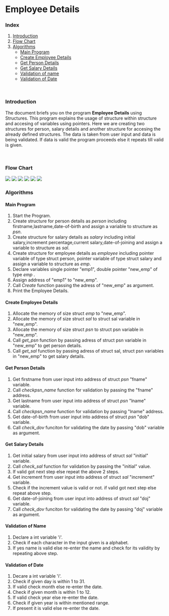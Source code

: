 # Employee Details

<h3>Index</h3>
<ol>
<li><a href="#Introduction">Introduction</a></li>
<li><a href="#Flowchart">Flow Chart</a></li>
<li><a href="#algorithm">Algorithms</a>
  <ul>
    <li><a href="#main">Main Program</a></li>
     <li><a href="#create">Create Employee Details</a></li>
     <li><a href="#getpsn">Get Person Details</a></li>
     <li><a href="#getsal">Get Salary Details</a></li>
     <li><a href="#valname">Validation of name</a></li>
     <li><a href="#valdate">Validation of Date</a></li>
    </ul>
  </li>
    </ol><br>

<h3 id="Introduction">Introduction</h3>
<p>The document briefs you on the program <b>Employee Details</b> using Structures. This program explains the usage of structure within structure and accesing of variables using pointers. Here we are creating two structures for person, salary details and another structure for accesing the already defined structures. The data is taken from user input and data is being validated. If data is valid the program proceeds else it repeats till valid is given.</p><br>

<h3 id="Flowchart">Flow Chart</h3>
<img src="https://github.com/Ramya9401/Structure_github.io/blob/master/structures%20flowchart_page-0001.jpg" >
<img src="https://github.com/Ramya9401/Structure_github.io/blob/master/structures%20flowchart_page-0002.jpg" >
<img src="https://github.com/Ramya9401/Structure_github.io/blob/master/structures%20flowchart_page-0003.jpg" >
<img src="https://github.com/Ramya9401/Structure_github.io/blob/master/structures%20flowchart_page-0004.jpg" >
<img src="https://github.com/Ramya9401/Structure_github.io/blob/master/structures%20flowchart_page-0005.jpg" >
<img src="https://github.com/Ramya9401/Structure_github.io/blob/master/structures%20flowchart_page-0006.jpg" >
<br>
<h3 id="algorithm">Algorithms</h3>
<h4 id="main">Main Program</h4>
<ol>
<li>Start the Program.</li>
<li>Create structure for person details as <i>person</i> including firstname,lastname,date-of-birth and assign a variable to structure as <i>psn</i>.</li>
<li>Create structure for salary details as <i>salary</i> including initial salary,increment percentage,current salary,date-of-joining and assign a variable to structure as <i>sal</i>.</li>
<li>Create structure for employee details as <i>employee</i> including pointer variable of type struct person, pointer variable of type struct salary and assign a variable to structure as <i>emp</i>.</li>
<li>Declare variables single pointer "emp1", double pointer "new_emp" of type <i>emp</i> .</li>
<li>Assign address of "emp1" to "new_emp".</li>
<li>Call <i>Create</i> function passing the adress of "new_emp" as argument.</li>
<li>Print the Employee Details.</li>
</ol>

<h4 id="create">Create Employee Details</h4>
<ol>
<li>Allocate the memory of size struct <i>emp</i> to "new_emp".</li>
<li>Allocate the memory of size struct <i>sal</i> to struct sal variable in "new_emp".</li>
<li>Allocate the memory of size struct <i>psn</i> to struct psn variable in "new_emp".</li>
<li>Call <i>get_psn</i> function by passing adress of struct psn variable in "new_emp" to get person details. </li>
  <li>Call <i>get_sal</i> function by passing adress of struct sal, struct psn variables in "new_emp" to get salary details. </li>
</ol>

<h4 id="getpsn">Get Person Details</h4>
<ol>
  <li>Get firstname from user input into address of struct <i>psn</i> "fname" variable.</li>
  <li>Call <i>checkpsn_name</i> function for validation by passing the "fname" address.</li>
  <li>Get lastname from user input into address of struct <i>psn</i> "lname" variable.</li>
  <li>Call <i>checkpsn_name</i> function for validation by passing "lname" address.</li>
  <li>Get date-of-birth from user input into address of struct <i>psn</i> "dob" variable.</li>
  <li>Call <i>check_dov</i> funciton for validating the date by passing "dob" variable as argument. </li>
</ol>

<h4 id="getsal">Get Salary Details</h4>
<ol>
  <li>Get initial salary from user input into address of struct <i>sal</i> "initial" variable.</li>
  <li>Call <i>check_sal</i> function for validation by passing the "initial" value.</li>
  <li>If valid got next step else repeat the above 2 steps.</li>
  <li>Get increment from user input into address of struct <i>sal</i> "increment" variable.</li>
  <li>Check if the increment value is valid or not. if valid got next step else repeat above step.</li>
  <li>Get date-of-joining from user input into address of struct <i>sal</i> "doj" variable.</li>
  <li>Call <i>check_dov</i> funciton for validating the date by passing "doj" variable as argument. </li>
</ol>

<h4 id="valname">Validation of Name</h4>
<ol>
  <li>Declare a int variable 'i'.</li>
  <li>Check if each character in the input given is a alphabet.</li>
  <li>If yes name is valid else re-enter the name and check for its validity by repeating above step.</li>
</ol>


<h4 id="valdate">Validation of Date</h4>
<ol>
  <li>Decare a int variable 'i'.</li>
  <li>Check if given day is within 1 to 31.</li>
  <li>If valid check month else re-enter the date.</li>
  <li>Check if given month is within 1 to 12. </li>
  <li>If valid check year else re-enter the date.</li>
   <li>Check if given year is within mentioned range. </li>
  <li>If present it is valid else re-enter the date.</li>
</ol>




